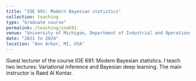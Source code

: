 ```yaml
---
title: "IOE 691: Modern Bayesian statistics"
collection: teaching
type: "Graduate course"
permalink: /teaching/ioe691
venue: "University of Michigan, Department of Industrial and Operations Engineering"
date: "2021 to 2024"
location: "Ann Arbor, MI, USA"
---
```


Guest lecturer of the course IOE 691: Modern Bayesian statistics. I teach two lectures: Variational inference and Bayesian deep learning. The main instructor is Raed Al Kontar.
